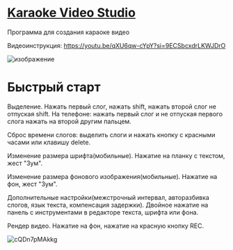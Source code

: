 # [Karaoke Video Studio](https://xxxform.github.io/KaraokeVideoStudio/)

Программа для создания караоке видео

Видеоинструкция: https://youtu.be/qXU6qw-cYpY?si=9ECSbcxdrLKWJDrO

![изображение](https://github.com/xxxform/KaraokeVideoStudio/assets/26012820/03b907a6-27bd-4f43-a3ae-16a59a55cf6e)

# Быстрый старт
Выделение. Нажать первый слог, нажать shift, нажать второй слог не отпуская shift. На телефоне: нажать первый слог и не отпуская первого слога нажать на второй другим пальцем.

Сброс времени слогов: выделить слоги и нажать кнопку с красными часами или клавишу delete. 

Изменение размера шрифта(мобильные). Нажатие на планку с текстом, жест "Зум".

Изменение размера фонового изображения(мобильные). Нажатие на фон, жест "Зум".

Дополнительные настройки(межстрочный интервал, авторазбивка слогов, язык текста, компенсация задержки). Двойное нажатие на панель с инструментами в редакторе текста, шрифта или фона.

Рендер видео. Нажатие на фон, нажатие на красную кнопку REC.

![cQDn7pMAkkg](https://github.com/xxxform/KaraokeVideoStudio/assets/26012820/14011f5d-5eaa-444c-b9f2-87913bebc7f6)
